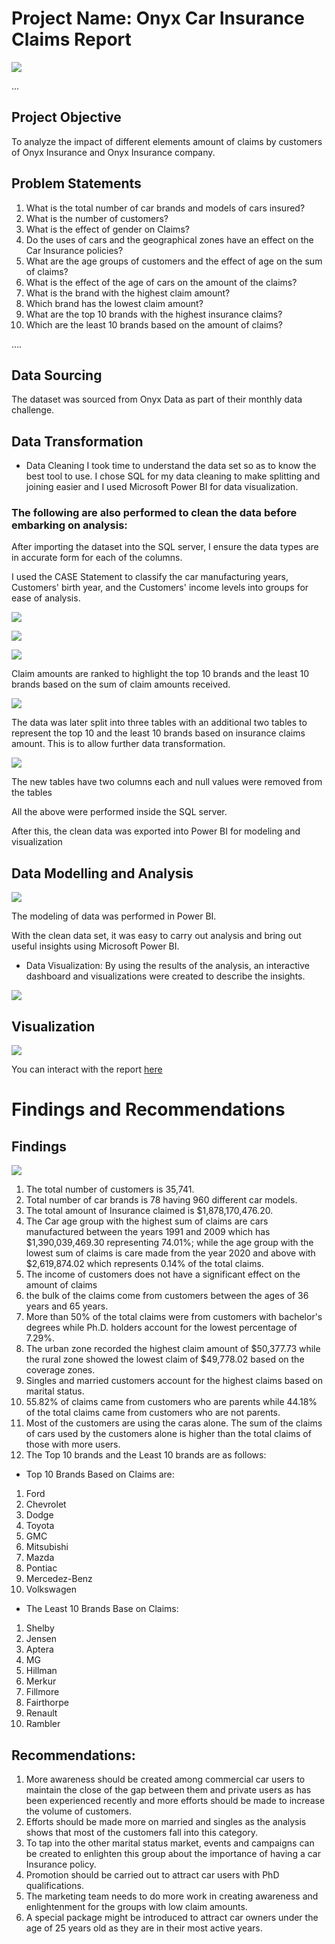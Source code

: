 # Project Name: Onyx Car Insurance Claims Report

![](Onyx_front.png)

...
## Project Objective

To analyze the impact of different elements amount of claims by customers of Onyx Insurance and Onyx Insurance company.


## Problem Statements

1. What is the total number of car brands and models of cars insured?
2. What is the number of customers?
3. What is the effect of gender on Claims?
4. Do the uses of cars and the geographical zones have an effect on the Car Insurance policies?
5. What are the age groups of customers and the effect of age on the sum of claims?
6. What is the effect of the age of cars on the amount of the claims?
7. What is the brand with the highest claim amount?
8. Which brand has the lowest claim amount?
9. What are the top 10 brands with the highest insurance claims? 
10. Which are the least 10 brands based on the amount of claims?



....
## Data Sourcing

The dataset was sourced from Onyx Data as part of their monthly data challenge.



## Data Transformation

- Data Cleaning
  I took time to understand the data set so as to know the best tool to use. I chose SQL for my data cleaning to make splitting and joining easier and I used Microsoft Power BI for data visualization.
  
### The following are also performed to clean the data before embarking on analysis:

After importing the dataset into the SQL server, I ensure the data types are in accurate form for each of the columns.

I used the CASE Statement to classify the car manufacturing years, Customers' birth year, and the Customers' income levels into groups for ease of analysis.

![](caragegroup.png)

![](customeragegroup.png)

![](income_group.png)


Claim amounts are ranked to highlight the top 10 brands and the least 10 brands based on the sum of claim amounts received.

![](claim_top10.png)


The data was later split into three tables with an additional two tables to represent the top 10 and the least 10 brands based on insurance claims amount. This is to allow further data transformation.


![](claim_least10.png)


The new tables have two columns each and null values were removed from the tables 

All the above were performed inside the SQL server.

After this, the clean data was exported into Power BI for modeling and visualization

## Data Modelling and Analysis

![](Onyx_Ins_model.png)


The modeling of data was performed in Power BI.

With the clean data set, it was easy to carry out analysis and bring out useful insights using Microsoft Power BI.


- Data Visualization: By using the results of the analysis, an interactive dashboard and visualizations were created to describe the insights.



![](onyx_home.png)  




## Visualization




![](onyx_charts.png)


You can interact with the report [here](https://app.powerbi.com/groups/me/reports/88b47cca-c006-4a7a-9aaa-06baee7d1213/ReportSectionbc1f77fd7e73eb300827?experience=power-bi)


# Findings and Recommendations

## Findings



![](onyx_tables.png)



1. The total number of customers is 35,741.
2. Total number of car brands is 78 having 960 different car models.
3. The total amount of Insurance claimed is $1,878,170,476.20.
4. The Car age group with the highest sum of claims are cars manufactured between the years 1991 and 2009 which has $1,390,039,469.30 representing 74.01%; while the age group with the lowest sum of claims is care made from the year 2020 and above with $2,619,874.02 which represents 0.14% of the total claims.
5. The income of customers does not have a significant effect on the amount of claims
6. the bulk of the claims come from customers between the ages of 36 years and 65 years. 
7. More than 50% of the total claims were from customers with bachelor's degrees while Ph.D. holders account for the lowest percentage of 7.29%.
8. The urban zone recorded the highest claim amount of $50,377.73 while the rural zone showed the lowest claim of $49,778.02 based on the coverage zones. 
9. Singles and married customers account for the highest claims based on marital status.
10. 55.82% of claims came from customers who are parents while 44.18% of the total claims came from customers who are not parents.
11. Most of the customers are using the caras alone. The sum of the claims of cars used by the customers alone is higher than the total claims of those with more users.
12. The Top 10 brands and the Least 10 brands are as follows:



- Top 10 Brands Based on Claims are:

1. Ford
2. Chevrolet
3. Dodge
4. Toyota
5. GMC
6. Mitsubishi
7. Mazda
8. Pontiac
9. Mercedez-Benz
10. Volkswagen


- The Least 10 Brands Base on Claims:

1. Shelby
2. Jensen
3. Aptera
4. MG
5. Hillman
6. Merkur
7. Fillmore
8. Fairthorpe
9. Renault
10. Rambler





## Recommendations:

1. More awareness should be created among commercial car users to maintain the close of the gap between them and private users as has been experienced recently and more efforts should be made to increase the volume of customers.
2. Efforts should be made more on married and singles as the analysis shows that most of the customers fall into this category.
3. To tap into the other marital status market, events and campaigns can be created to enlighten this group about the importance of having a car Insurance policy.
4. Promotion should be carried out to attract car users with PhD qualifications. 
5. The marketing team needs to do more work in creating awareness and enlightenment for the groups with low claim amounts.
6. A special package might be introduced to attract car owners under the age of 25 years old as they are in their most active years.
